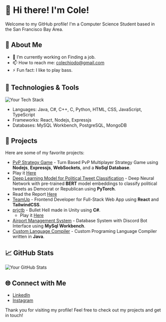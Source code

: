 # 👋 Hi there! I'm Cole!

Welcome to my GitHub profile! I'm a Computer Science Student based in the San Francisco Bay Area.

## 🚀 About Me

- 🔭 I’m currently working on Finding a job.
- 📫 How to reach me: colechiodo@gmail.com
- ⚡ Fun fact: I like to play bass.

## 🔧 Technologies & Tools

![Your Tech Stack](https://img.shields.io/badge/Tech-Stack-Informational?style=flat&logo=YourLogo&logoColor=white)
- Languages: Java, C#, C++, C, Python, HTML, CSS, JavaScript, TypeScript
- Frameworks: React, Nodejs, Expressjs
- Databases: MySQL Workbench, PostgreSQL, MongoDB

## 🌟 Projects

Here are some of my favorite projects:

- [PvP Strategy Game](https://github.com/ColeChiodo/pvpstrategygame) - Turn Based PvP Multiplayer Strategy Game using **Nodejs**, **Expressjs**, **WebSockets**, and a **NoSql Database**.
 - Play it [Here](https://pvpstrategygame.onrender.com/)
- [Deep Learning Model for Political Tweet Classification](https://github.com/MattRStoffel/671_Project) - Deep Neural Network with pre-trained **BERT** model embeddings to classify political tweets as Democrat or Republican using **PyTorch**.
 - Read the Report [Here](https://drive.google.com/file/d/1xuT9A6-oeRX8NGmkq5JquEMpEzqtg_-8/view)
- [TeamUp](https://github.com/ColeChiodo/TeamUp) - Frontend Developer for Full-Stack Web App using **React** and **TailwindCSS**.
- [prjctb](https://github.com/OrangesnCream/BulletHellRPG) - Bullet Hell made in Unity using **C#**.
  - Play it [Here](https://orangesandcrema.itch.io/prjctb)
- [Airport Management System](https://github.com/ColeChiodo/Airport-Management-System) - Database System with Discord Bot Interface using **MySql Workbench**.
- [Custom Language Compiler](https://github.com/ColeChiodo/Custom-Compiler) - Custom Programing Language Compiler written in **Java**.

## 📈 GitHub Stats

![Your GitHub Stats](https://github-readme-stats.vercel.app/api?username=ColeChiodo&show_icons=true&theme=tokyonight)

## 🌐 Connect with Me

- [LinkedIn](https://www.linkedin.com/in/colechiodo)
- [Instagram](https://www.instagram.com/colechiodo)

Thank you for visiting my profile! Feel free to check out my projects and get in touch!
